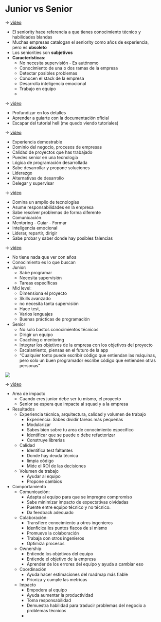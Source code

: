 # Junior vs Senior

→ [video](https://www.youtube.com/watch?v=wu_4Au4iYwQ)

- El seniority hace referencia a que tienes conocimiento técnico y habilidades blandas
- Muchas empresas catalogan el seniority como años de experiencia, pero es **obsoleto**
- Los seniorities son **subjetivos**
- **Características:**
  - No necesita supervisión - Es autónomo
  - Conocimiento de una o dos ramas de la empresa
  - Detectar posibles problemas
  - Conocen el stack de la empresa
  - Desarrolla inteligencia emocional
  - Trabajo en equipo
  -

→ [video](https://www.youtube.com/watch?v=HrzXnIKub9s)

- Profundizar en los detalles
- Aprender a guiarte con la documentación oficial
- Escapar del tutorial hell (me quedo viendo tutoriales)

→ [video](https://www.youtube.com/watch?v=fqbZKd21bNc)

- Experiencia demostrable
- Dominio del negocio, procesos de empresas
- Calidad de proyectos que has trabajado
- Puedes senior en una tecnología
- Lógica de programación desarrollada
- Sabe desarrollar y propone soluciones
- Liderazgo
- Alternativas de desarrollo
- Delegar y supervisar

→ [video](https://www.youtube.com/watch?v=ShTUO98MkxA)

- Domina un amplio de tecnologías
- Asume responsabilidades en la empresa
- Sabe resolver problemas de forma diferente
- Comunicación
- Mentoring - Guiar - Formar
- Inteligencia emocional
- Liderar, repartir, dirigir
- Sabe probar y saber donde hay posibles falencias

→ [video](https://www.youtube.com/watch?v=L7wDwgtYC3k)

- No tiene nada que ver con años
- Conocimiento es lo que buscan
- Junior:
  - Sabe programar
  - Necesita supervisión
  - Tareas específicas
- Mid level:
  - Dimensiona el proyecto
  - Skills avanzado
  - no necesita tanta supervisión
  - Hace test,
  - Varios lenguajes
  - Buenas prácticas de programación
- Senior
  - No solo bastos conocimientos técnicos
  - Dirigir un equipo
  - Coaching o mentoring
  - Integrar los objetivos de la empresa con los objetivos del proyecto
  - Escalamiento, piensas en el futuro de la app
  - “Cualquier tonto puede escribir código que entiendan las máquinas, pero solo un buen programador escribe código que entienden otras personas”

![](https://edteam-media.s3.amazonaws.com/blogs/original/dd21ba0d-7180-4c0f-bcbd-ba0011abcff5.png)

→ [video](https://www.youtube.com/watch?v=zWXnZPQtYWI)

- Area de impacto
  - Cuando eres junior debe ser tu mismo, el proyecto
  - Senior se espera que impacte al squad y a la empresa
- Resultados
  - Experiencia técnica, arquitectura, calidad y volumen de trabajo
    - Experiencia: Sabes dividir tareas más pequeñas
    - Modularizar
    - Sabes bien sobre tu area de conocimiento especifico
    - Identificar que se puede o debe refactorizar
    - Construye librerias
  - Calidad
    - Identifica test faltantes
    - Donde hay deuda técnica
    - limpia código
    - Mide el ROI de las decisiones
  - Volumen de trabajo
    - Ayudar al equipo
    - Propone cambios
- Comportamiento
  - Comunicación:
    - Adapta al equipo para que se impregne compromiso
    - Sabe minimizar impacto de expectativas olvidadas
    - Puente entre equipo técnico y no técnico.
    - Da feedback adecuado
  - Colaboración:
    - Transfiere conocimiento a otros ingenieros
    - Idenficica los puntos flacos de si mismo
    - Promueve la colaboración
    - Trabaja con otros ingenieros
    - Optimiza procesos
  - Ownership
    - Entiende los objetivos del equipo
    - Entiende el objetivo de la empresa
    - Aprender de los errores del equipo y ayuda a cambiar eso
  - Coordinación
    - Ayuda hacer estimaciones del roadmap más fiable
    - Prioriza y cumple las metricas
  - Impacto
    - Empodera al equipo
    - Ayuda aumentar la productividad
    - Toma responsabilidad
    - Demuestra habilidad para traducir problemas del negocio a problemas técnicos
    -
